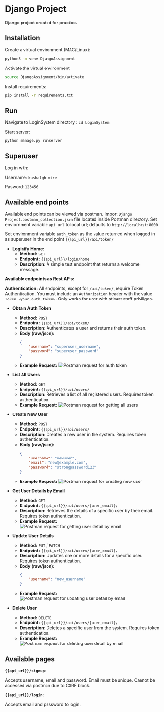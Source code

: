 # Django Project

Django project created for practice.

## Installation

Create a virtual environment (MAC/Linux):

```bash
python3 -m venv DjangoAssignment
```

Activate the virtual environment:

```bash
source DjangoAssignment/bin/activate
```

Install requirements:

```bash
pip install -r requirements.txt
```

## Run
Navigate to LoginSystem directory : `cd LoginSystem`

Start server:
```bash
python manage.py runserver
```

## Superuser

Log in with:

Username: `kushalghimire`

Pasword: `123456`

## Available end points

Available end points can be viewed via postman. Import `Django Project.postman_collection.json` file located inside Postman directory. Set enviornment variable `api_url` to local url; defaults to `http://localhost:8000`

Set environment variable `auth_token` as the value returned when logged in as superuser in the end point `{{api_url}}/api/token/`

* **Loginify Home:**
    * **Method:** `GET`
    * **Endpoint:** `{{api_url}}/login/home`
    * **Description:** A simple test endpoint that returns a welcome message.

**Available endpoints as Rest APIs:**

**Authentication:** All endpoints, except for `/api/token/`, require Token Authentication. You must include an `Authorization` header with the value `Token <your_auth_token>`. Only works for user with atleast staff priviliges.

* **Obtain Auth Token**
    * **Method:** `POST`
    * **Endpoint:** `{{api_url}}/api/token/`
    * **Description:** Authenticates a user and returns their auth token.
    * **Body (raw/json):**
        ```json
        {
            "username": "superuser_username",
            "password": "superuser_password"
        }
        ```
    * **Example Request:**
      ![Postman request for auth token](docs/get_token.png)

* **List All Users**
    * **Method:** `GET`
    * **Endpoint:** `{{api_url}}/api/users/`
    * **Description:** Retrieves a list of all registered users. Requires token authentication.
    * **Example Request:**
    ![Postman request for getting all users](docs/get_all_users.png)

* **Create New User**
    * **Method:** `POST`
    * **Endpoint:** `{{api_url}}/api/users/`
    * **Description:** Creates a new user in the system. Requires token authentication.
    * **Body (raw/json):**
        ```json
        {
            "username": "newuser",
            "email": "new@example.com",
            "password": "strongpassword123"
        }
        ```
    * **Example Request:**
    ![Postman request for creating new user](docs/create_new_user.png)

* **Get User Details by Email**
    * **Method:** `GET`
    * **Endpoint:** `{{api_url}}/api/users/{user_email}/`
    * **Description:** Retrieves the details of a specific user by their email. Requires token authentication.
    * **Example Request:**
    ![Postman request for getting user detail by email](docs/get_specific_user.png)

* **Update User Details**
    * **Method:** `PUT` / `PATCH`
    * **Endpoint:** `{{api_url}}/api/users/{user_email}/`
    * **Description:** Updates one or more details for a specific user. Requires token authentication.
    * **Body (raw/json):**
        ```json
        {
            "username": "new_username"
        }
        ```
    * **Example Request:**
    ![Postman request for updating user detail by email](docs/update_user_by_email.png)

* **Delete User**
    * **Method:** `DELETE`
    * **Endpoint:** `{{api_url}}/api/users/{user_email}/`
    * **Description:** Deletes a specific user from the system. Requires token authentication.
    * **Example Request:**
    ![Postman request for deleting user detail by email](docs/delete_user_by_email.png)


## Available pages
**`{{api_url}}/signup`**:

Accepts username, email and password. Email must be unique. Cannot be accessed via postman due to CSRF block.

**`{{api_url}}/login`**:

Accepts email and password to login.

